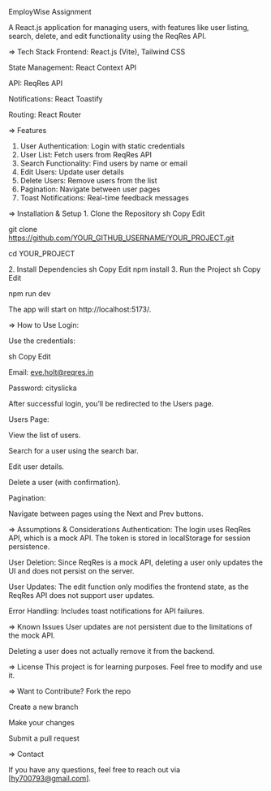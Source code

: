 EmployWise Assignment
 
A React.js application for managing users, with features like user listing, search, delete, and edit functionality using the ReqRes API.

=> Tech Stack
Frontend: React.js (Vite), Tailwind CSS

State Management: React Context API

API: ReqRes API

Notifications: React Toastify

Routing: React Router

=> Features
1. User Authentication: Login with static credentials
2. User List: Fetch users from ReqRes API
3. Search Functionality: Find users by name or email
4. Edit Users: Update user details
5. Delete Users: Remove users from the list
6. Pagination: Navigate between user pages
7. Toast Notifications: Real-time feedback messages

=> Installation & Setup
1️. Clone the Repository
sh
Copy
Edit

git clone https://github.com/YOUR_GITHUB_USERNAME/YOUR_PROJECT.git

cd YOUR_PROJECT

2️. Install Dependencies
sh
Copy
Edit
npm install
3️. Run the Project
sh
Copy
Edit

npm run dev

The app will start on http://localhost:5173/.

=> How to Use
Login:

Use the credentials:

sh
Copy
Edit

Email: eve.holt@reqres.in  

Password: cityslicka  

After successful login, you’ll be redirected to the Users page.

Users Page:

View the list of users.

Search for a user using the search bar.

Edit user details.

Delete a user (with confirmation).

Pagination:

Navigate between pages using the Next and Prev buttons.

=> Assumptions & Considerations
Authentication: The login uses ReqRes API, which is a mock API. The token is stored in localStorage for session persistence.

User Deletion: Since ReqRes is a mock API, deleting a user only updates the UI and does not persist on the server.

User Updates: The edit function only modifies the frontend state, as the ReqRes API does not support user updates.

Error Handling: Includes toast notifications for API failures.

=> Known Issues
User updates are not persistent due to the limitations of the mock API.

Deleting a user does not actually remove it from the backend.

=> License
This project is for learning purposes. Feel free to modify and use it.

=> Want to Contribute?
Fork the repo

Create a new branch

Make your changes

Submit a pull request

=> Contact

If you have any questions, feel free to reach out via [hy700793@gmail.com].
